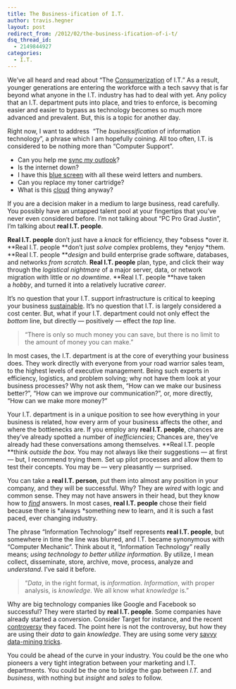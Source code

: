 ```yaml
---
title: The Business-ification of I.T.
author: travis.hegner
layout: post
redirect_from: /2012/02/the-business-ification-of-i-t/
dsq_thread_id:
  - 2149844927
categories:
  - I.T.
---
```

We&#8217;ve all heard and read about &#8220;The [Consumerization][1] of I.T.&#8221; As a result, younger generations are entering the workforce with a tech savvy that is far beyond what anyone in the I.T. industry has had to deal with yet. Any policy that an I.T. department puts into place, and tries to enforce, is becoming easier and easier to bypass as technology becomes so much more advanced and prevalent. But, this is a topic for another day.

Right now, I want to address  &#8220;The *businessification* of information technology&#8221;, a phrase which I am hopefully coining. All too often, I.T. is considered to be nothing more than &#8220;Computer Support&#8221;.

  * Can you help me <a href="http://xkcd.com/664/" target="_blank">sync my outlook</a>?
  * Is the internet down?
  * I have this <a href="http://en.wikipedia.org/wiki/Blue_Screen_of_Death" target="_blank">blue screen</a> with all these weird letters and numbers.
  * Can you replace my toner cartridge?
  * What is this <a href="http://en.wikipedia.org/wiki/Cloud_computing" target="_blank">cloud</a> thing anyway?

If you are a decision maker in a medium to large business, read carefully. You possibly have an untapped talent pool at your fingertips that you&#8217;ve never even considered before. I&#8217;m not talking about &#8220;PC Pro Grad Justin&#8221;, I&#8217;m talking about **real I.T. people**.

**Real I.T. people** don&#8217;t just have a *knack* for efficiency, they *obsess *over it. **Real I.T. people **don&#8217;t just *solve* complex problems, they *enjoy *them. **Real I.T. people ***design* and build enterprise grade software, databases, and networks *from scratch*. **Real I.T. people** plan, type, and click their way through the *logistical nightmare* of a major server, data, or network migration with little or *no downtime*. **Real I.T. people **have taken a *hobby*, and turned it into a relatively lucrative *career*.

It&#8217;s no question that your I.T. support infrastructure is critical to keeping your business <a href="http://xkcd.com/1007/" target="_blank">sustainable</a>. It&#8217;s no question that I.T. is largely considered a cost center. But, what if your I.T. department could not only effect the *bottom* line, but directly &#8212; positively &#8212; effect the *top* line.

> &#8220;There is only so much money you can save, but there is no limit to the amount of money you can make.&#8221;

In most cases, the I.T. department is at the core of everything your business does. They work directly with everyone from your road warrior sales team, to the highest levels of executive management. Being such experts in efficiency, logistics, and problem solving; why not have them look at your business processes? Why not ask them, &#8220;How can we make our business better?&#8221;, &#8220;How can we improve our communication?&#8221;, or, more directly, &#8220;How can we make more money?&#8221;

Your I.T. department is in a unique position to see how everything in your business is related, how every arm of your business affects the other, and where the bottlenecks are. If you employ any **real I.T. people**, chances are they&#8217;ve already spotted a number of *inefficiencies*; Chances are, they&#8217;ve already had these conversations among themselves. **Real I.T. people **think *outside the box.* You may not always like their suggestions &#8212; at first &#8212; but, I recommend trying them. Set up pilot processes and allow them to test their concepts. You may be &#8212; very pleasantly &#8212; surprised.

You can take a **real I.T. person**, put them into almost any position in your company, and they will be successful. Why? They are *wired* with logic and common sense. They may not have answers in their head, but they know how to *[find][2]* answers. In most cases, **real I.T. people** chose their field because there is *always *something new to learn, and it is such a fast paced, ever changing industry.

The phrase &#8220;Information Technology&#8221; itself represents **real I.T. people**, but somewhere in time the line was blurred, and I.T. became synonymous with &#8220;Computer Mechanic&#8221;. Think about it, &#8220;Information Technology&#8221; really means; *using technology to better utilize information*. By utilize, I mean collect, disseminate, store, archive, move, process, analyze and *understand*. I&#8217;ve said it before.

> &#8220;*Data*, in the right format, is *information*. *Information*, with proper analysis, is *knowledge*. We all know what *knowledge* is.&#8221;

Why are big technology companies like Google and Facebook so successful? They were started by **real I.T. people**. Some companies have already started a conversion. Consider Target for instance, and the recent <a href="http://www.forbes.com/sites/kashmirhill/2012/02/16/how-target-figured-out-a-teen-girl-was-pregnant-before-her-father-did/" target="_blank">controversy</a> they faced. The point here is not the controversy, but how they are using their *data* to gain *knowledge*. They are using some very <a href="http://www.forbes.com/sites/kashmirhill/2012/02/24/target-isnt-just-predicting-pregnancies-expect-more-savvy-data-mining-tricks/" target="_blank">savvy data-mining tricks</a>.

You could be ahead of the curve in your industry. You could be the one who pioneers a very tight integration between your marketing and I.T. departments. You could be the one to bridge the gap between *I.T.* and *business*, with nothing but *insight* and *sales* to follow.

 [1]: http://en.wikipedia.org/wiki/Consumerization
 [2]: http://www.urbandictionary.com/define.php?term=google-fu